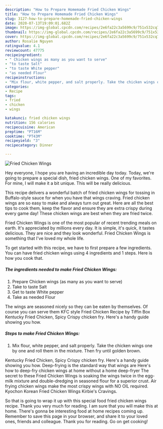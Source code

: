 ```yaml
---
description: "How to Prepare Homemade Fried Chicken Wings"
title: "How to Prepare Homemade Fried Chicken Wings"
slug: 3127-how-to-prepare-homemade-fried-chicken-wings
date: 2020-07-13T19:09:01.682Z
image: https://img-global.cpcdn.com/recipes/2e6fa22c3a5699c9/751x532cq70/fried-chicken-wings-recipe-main-photo.jpg
thumbnail: https://img-global.cpcdn.com/recipes/2e6fa22c3a5699c9/751x532cq70/fried-chicken-wings-recipe-main-photo.jpg
cover: https://img-global.cpcdn.com/recipes/2e6fa22c3a5699c9/751x532cq70/fried-chicken-wings-recipe-main-photo.jpg
author: Rosalie Nguyen
ratingvalue: 4.1
reviewcount: 47775
recipeingredient:
- " Chicken wings as many as you want to serve"
- "to taste Salt"
- "to taste White pepper"
- "as needed Flour"
recipeinstructions:
- "Mix flour, white pepper, and salt properly. Take the chicken wings one by one and roll them in the mixture. Then fry until golden brown."
categories:
- Recipe
tags:
- fried
- chicken
- wings

katakunci: fried chicken wings 
nutrition: 156 calories
recipecuisine: American
preptime: "PT16M"
cooktime: "PT43M"
recipeyield: "3"
recipecategory: Dinner

---
```



![Fried Chicken Wings](https://img-global.cpcdn.com/recipes/2e6fa22c3a5699c9/751x532cq70/fried-chicken-wings-recipe-main-photo.jpg)

Hey everyone, I hope you are having an incredible day today. Today, we're going to prepare a special dish, fried chicken wings. One of my favorites. For mine, I will make it a bit unique. This will be really delicious.

This recipe delivers a wonderful batch of fried chicken wings for tossing in Buffalo-style sauce for when you have that wings craving. Fried chicken wings are so easy to make and always turn out great. Here are all the best tips to cook them, keep the flavor and ensure they are extra crispy during every game day! These chicken wings are best when they are fried twice.

Fried Chicken Wings is one of the most popular of recent trending meals on earth. It's appreciated by millions every day. It is simple, it's quick, it tastes delicious. They are nice and they look wonderful. Fried Chicken Wings is something that I've loved my whole life.


To get started with this recipe, we have to first prepare a few ingredients. You can have fried chicken wings using 4 ingredients and 1 steps. Here is how you cook that.

<!--inarticleads1-->

##### The ingredients needed to make Fried Chicken Wings:

1. Prepare  Chicken wings (as many as you want to serve)
1. Take to taste Salt
1. Get to taste White pepper
1. Take as needed Flour


The wings are seasoned nicely so they can be eaten by themselves. Of course you can serve them KFC style Fried Chicken Recipe by Tiffin Box Kentucky Fried Chicken, Spicy Crispy chicken fry. Here&#39;s a handy guide showing you how. 

<!--inarticleads2-->

##### Steps to make Fried Chicken Wings:

1. Mix flour, white pepper, and salt properly. Take the chicken wings one by one and roll them in the mixture. Then fry until golden brown.


Kentucky Fried Chicken, Spicy Crispy chicken fry. Here&#39;s a handy guide showing you how. Deep-frying is the standard way that wings are Here&#39;s how to deep-fry chicken wings at home without a home deep-fryer The secret to these Fried Chicken Wings is soaking the wings twice in the egg-milk mixture and double-dredging in seasoned flour for a superior crust. Air frying chicken wings make the most crispy wings with NO OIL required. Kyochon Korean Fried Chicken Wings Kirbie&#39;s Cravings. 

So that is going to wrap it up with this special food fried chicken wings recipe. Thank you very much for reading. I am sure that you will make this at home. There's gonna be interesting food at home recipes coming up. Remember to save this page in your browser, and share it to your loved ones, friends and colleague. Thank you for reading. Go on get cooking!
